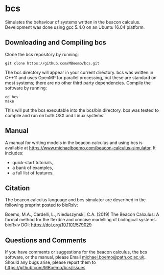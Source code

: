 # bcs
Simulates the behaviour of systems written in the beacon calculus.  Development was done using gcc 5.4.0 on an Ubuntu 16.04 platform.

## Downloading and Compiling bcs
Clone the bcs repository by running:
```shell
git clone https://github.com/MBoemo/bcs.git
```
The bcs directory will appear in your current directory.  bcs was written in C++11 and uses OpenMP for parallel processing, but these are standard on most systems; there are no other third party dependencies.  Compile the software by running:
```shell
cd bcs
make
```
This will put the bcs executable into the bcs/bin directory.  bcs was tested to compile and run on both OSX and Linux systems.

## Manual
A manual for writing models in the beacon calculus and using bcs is available at https://www.michaelboemo.com/beacon-calculus-simulator.  It includes:
- quick-start tutorials,
- a bank of examples,
- a full list of features.

## Citation
The beacon calculus language and bcs simulator are described in the following preprint posted to bioRxiv:

Boemo, M.A., Cardelli, L., Nieduszynski, C.A. (2019) The Beacon Calculus: A formal method for the flexible and concise modelling of biological systems.  bioRxiv DOI: https://doi.org/10.1101/579029

## Questions and Comments
If you have comments or suggestions for the beacon calculus, the bcs software, or the manual, please Email michael.boemo@path.ox.ac.uk.  Should any bugs arise, please report them to https://github.com/MBoemo/bcs/issues. 
